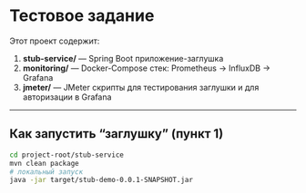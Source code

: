 # Тестовое задание

Этот проект содержит:
1. **stub-service/** — Spring Boot приложение-заглушка
2. **monitoring/** — Docker-Compose стек: Prometheus → InfluxDB → Grafana
3. **jmeter/** — JMeter скрипты для тестирования заглушки и для авторизации в Grafana


---

## Как запустить “заглушку” (пункт 1)

```bash
cd project-root/stub-service
mvn clean package
# локальный запуск
java -jar target/stub-demo-0.0.1-SNAPSHOT.jar